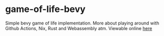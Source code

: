 # game-of-life-bevy
Simple bevy game of life implementation. More about playing around with Github Actions, Nix, Rust and Webassembly atm. Viewable online [here](https://mith.github.io/game-of-life-bevy)
